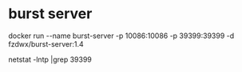 # burst server

docker run --name burst-server -p 10086:10086 -p 39399:39399 -d fzdwx/burst-server:1.4

netstat -lntp |grep 39399